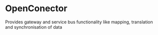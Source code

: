 # OpenConector
Provides gateway and service bus functionality like mapping, translation and synchronisation of data
